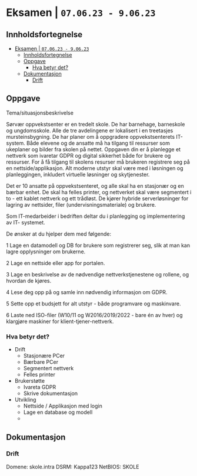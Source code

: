 # Eksamen  | `07.06.23 - 9.06.23`

## Innholdsfortegnelse

- [Eksamen  | `07.06.23 - 9.06.23`](#eksamen---070623---90623)
  - [Innholdsfortegnelse](#innholdsfortegnelse)
  - [Oppgave](#oppgave)
    - [Hva betyr det?](#hva-betyr-det)
  - [Dokumentasjon](#dokumentasjon)
    - [Drift](#drift)


## Oppgave

Tema/situasjonsbeskrivelse

Sørvær oppvekstsenter er en tredelt skole. De har barnehage, barneskole og ungdomsskole. Alle de tre avdelingene er lokalisert i en treetasjes mursteinsbygning. De har planer om å oppgradere oppvekstsenterets IT-system. Både elevene og de ansatte må ha tilgang til ressurser som ukeplaner og bilder fra skolen på nettet. Oppgaven din er å planlegge et nettverk som ivaretar GDPR og digital sikkerhet både for brukere og ressurser. For å få tilgang til skolens resurser må brukeren registrere seg på en nettside/applikasjon. Alt moderne utstyr skal være med i løsningen og planleggingen, inkludert virtuelle løsninger og skytjenester.

Det er 10 ansatte på oppvekstsenteret, og alle skal ha en stasjonær og en bærbar enhet. De skal ha felles printer, og nettverket skal være segmentert i to - ett kablet nettverk og ett trådløst. De kjører hybride serverløsninger for lagring av nettsider, filer (undervisningsmateriale) og brukere.

Som IT-medarbeider i bedriften deltar du i planlegging og implementering av IT- systemet.

De ønsker at du hjelper dem med følgende:

1 Lage en datamodell og DB for brukere som registrerer seg, slik at man kan lagre opplysninger om brukerne. 

2 Lage en nettside eller app for portalen.

3 Lage en beskrivelse av de nødvendige nettverkstjenestene og rollene, og hvordan de kjøres.

4 Lese deg opp på og samle inn nødvendig informasjon om GDPR.

5 Sette opp et budsjett for alt utstyr - både programvare og maskinvare. 

6 Laste ned ISO-filer (W10/11 og W2016/2019/2022 - bare én av hver) og klargjøre maskiner for klient-tjener-nettverk.

### Hva betyr det?

- Drift
  - Stasjonære PCer
  - Bærbare PCer
  - Segmentert nettverk
  - Felles printer
- Brukerstøtte
  - Ivareta GDPR
  - Skrive dokumentasjon
- Utvikling
  - Nettside / Applikasjon med login
  - Lage en database og modell
  - 


## Dokumentasjon

### Drift

Domene: skole.intra
DSRM: Kappa123
NetBIOS: SKOLE